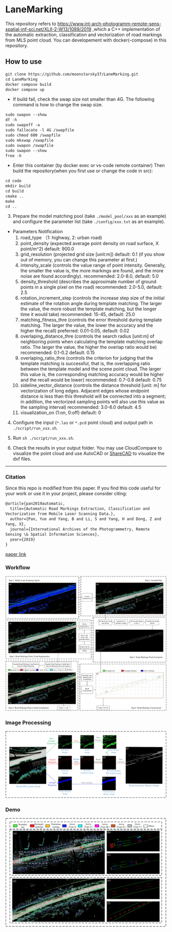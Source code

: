 # LaneMarking
This repository refers to https://www.int-arch-photogramm-remote-sens-spatial-inf-sci.net/XLII-2-W13/1089/2019 ,which a C++ implementation of the automatic extraction, classification and vectorization of road markings from MLS point cloud. You can developement with docker(-compose) in this repository.


## How to use
```bash=
git clone https://github.com/moonstarsky37/LaneMarking.git
cd LaneMarking
docker compose build
docker compose up
```
* If build fail, check the swap size not smaller than 4G.
The following command is how to change the swap size.
```bash=
sudo swapon --show
df -h
sudo swapoff -a
sudo fallocate -l 4G /swapfile
sudo chmod 600 /swapfile
sudo mkswap /swapfile
sudo swapon /swapfile
sudo swapon --show
free -h
```

* Enter this container (by docker exec or vs-code remote container) 
Then build the repository(when you first use or change the code in src):
```bash=
cd code
mkdir build
cd build
cmake .. 
make 
cd ..
```

3. Prepare the model matching pool (take `./model_pool/xxx` as an example) and configure the parameter list (take `./config/xxx.txt` as an example).

  * Parameters Notification
	1. road_type （1: highway, 2: urban road)
	2. point_density (expected average point density on road surface, X point/m^2) default: 900.0
	3. grid_resolution (projected grid size [unit:m]) default: 0.1 (if you show out of memory, you can change this parameter at first.)
	4. intensity_scale (controls the value range of point intensity. Generally, the smaller the value is, the more markings are found, and the more noise are found accordingly). recommended: 2.0-8.0, default: 5.0
	5. density_threshold (describes the approximate number of ground points in a single pixel on the road) recommended: 2.0-5.0, default: 2.5
	6. rotation_increment_step  (controls the increase step size of the initial estimate of the rotation angle during template matching. The larger the value, the more robust the template matching, but the longer time it would take) recommended: 15-45, default: 25.0
	7. matching_fitness_thre (controls the error threshold during template matching. The larger the value, the lower the accuracy and the higher the recall) preferred: 0.01-0.05, default: 0.02
	8. overlaping_distance_thre (controls the search radius [unit:m] of neighboring points when calculating the template matching overlap ratio. The larger the value, the higher the overlap ratio would be) recommended: 0.1-0.2 default: 0.15
	9. overlaping_ratio_thre (controls the criterion for judging that the template matching is successful, that is, the overlapping ratio between the template model and the scene point cloud. The larger this value is, the corresponding matching accuracy would be higher and the recall would be lower) recommended: 0.7-0.8 default: 0.75
	10. sideline_vector_distance (controls the distance threshold [unit: m] for vectorization of long edges. Adjacent edges whose endpoint distance is less than this threshold will be connected into a segment; in addition, the vectorized sampling points will also use this value as the sampling interval) recommended: 3.0-6.0 default: 4.5
	11. visualization_on (1:on, 0:off) default: 0

4. Configure the input (`*.las` or `*.pcd` point cloud) and output path in `./script/run_xxx.sh`.

5. Run `sh ./script/run_xxx.sh`. 

6. Check the results in your output folder. You may use CloudCompare to visualize the point cloud and use AutoCAD or [ShareCAD](https://beta.sharecad.org/) to visualize the dxf files.

------
### Citation
Since this repo is modified from this paper.
If you find this code useful for your work or use it in your project, please consider citing:

```
@article{pan2019automatic,
  title={Automatic Road Markings Extraction, Classification and Vectorization from Mobile Laser Scanning Data.},
  author={Pan, Yue and Yang, B and Li, S and Yang, H and Dong, Z and Yang, X},
  journal={International Archives of the Photogrammetry, Remote Sensing \& Spatial Information Sciences},
  year={2019}
}
```

[paper link](https://www.int-arch-photogramm-remote-sens-spatial-inf-sci.net/XLII-2-W13/1089/2019/)

### Workflow
 ![alt text](code/demo/framework.png)
### Image Processing
 ![alt text](code/demo/image_process.png)
### Demo
 ![alt text](code/demo/scenarios.png)
 

